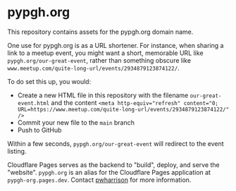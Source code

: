 # pypgh.org

This repository contains assets for the pypgh.org domain name.

One use for pypgh.org is as a URL shortener.
For instance, when sharing a link to a meetup event, you might want a short, memorable URL like `pypgh.org/our-great-event`, rather than something obscure like `www.meetup.com/quite-long-url/events/2934879123874122/`.

To do set this up, you would:

- Create a new HTML file in this repository with the filename `our-great-event.html` and the content `<meta http-equiv="refresh" content="0; URL=https://www.meetup.com/quite-long-url/events/2934879123874122/" />`
- Commit your new file to the `main` branch
- Push to GitHub

Within a few seconds, `pypgh.org/our-great-event` will redirect to the event listing.

Cloudflare Pages serves as the backend to "build", deploy, and serve the "website".
`pypgh.org` is an alias for the Cloudflare Pages application at `pypgh-org.pages.dev`.
Contact [pwharrison](https://github.com/pwharrison) for more information.
